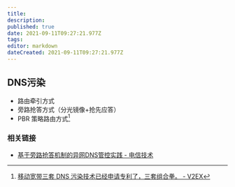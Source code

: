 ```yaml
---
title: 
description: 
published: true
date: 2021-09-11T09:27:21.977Z
tags: 
editor: markdown
dateCreated: 2021-09-11T09:27:21.977Z
---
```


## DNS污染

+ 路由牵引方式  
+ 旁路抢答方式（分光镜像+抢先应答）  
+ PBR 策略路由方式[^482394]

[^482394]: [移动宽带三套 DNS 污染技术已经申请专利了，三套组合拳。 - V2EX](https://web.archive.org/web/20200327034135/https://v2ex.com/t/482394)

### 相关链接

+ [基于旁路抢答机制的异网DNS管控实践 - 电信技术](https://web.archive.org/web/20180823105346/http://www.ttm.com.cn/article/2016/1000-1247/1000-1247-1-1-00064.shtml)
